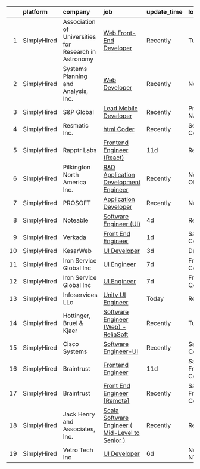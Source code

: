 

|    | platform    | company                                               | job                                                                                                                                                     | update_time   | location          |
|---:|:------------|:------------------------------------------------------|:--------------------------------------------------------------------------------------------------------------------------------------------------------|:--------------|:------------------|
|  1 | SimplyHired | Association of Universities for Research in Astronomy | [Web Front-End Developer](https://www.simplyhired.com/job/zxuEL7PtGbw4xrx4wY2HKRO6ard7423U0VCxRlyVFFQqUe3MWPeYOA?q=ui+engineer)                         | Recently      | Tucson, AZ        |
|  2 | SimplyHired | Systems Planning and Analysis, Inc.                   | [Web Developer](https://www.simplyhired.com/job/HZdrie8-QQMtObTMnS9antaqi0YYoiwGjUa9WnyBLoLeFO602KCWoA?q=ui+engineer)                                   | Recently      | Norfolk, VA       |
|  3 | SimplyHired | S&P Global                                            | [Lead Mobile Developer](https://www.simplyhired.com/job/dgUXJKm_-bqMlD8b4y0yLsZNFo3lQIAtOz-SKWlR76cInbbkvxB6EA?q=ui+engineer)                           | Recently      | Princeton, NJ     |
|  4 | SimplyHired | Resmatic Inc.                                         | [html Coder](https://www.simplyhired.com/job/1horKlaY2nUszWNGAznbOjFUNCJBjStFQ1YxHY1ditLaUqJVnHJ9Ig?q=ui+engineer)                                      | Recently      | Sebastopol, CA    |
|  5 | SimplyHired | Rapptr Labs                                           | [Frontend Engineer (React)](https://www.simplyhired.com/job/AyNhMTJHg_O98y3mvM9whM4ExPGQpL2QJY58t_ICyRl7TNnhTnuXwg?q=ui+engineer)                       | 11d           | Remote            |
|  6 | SimplyHired | Pilkington North America Inc.                         | [R&D Application Development Engineer](https://www.simplyhired.com/job/2AqohgkUq7KpHOV-4uH5i9-W3_bqvPYqMB6XuAsiHjIu4dUrYsFxIg?q=ui+engineer)            | Recently      | Northwood, OH     |
|  7 | SimplyHired | PROSOFT                                               | [Application Developer](https://www.simplyhired.com/job/yHe6t374s2laLu1FqwlBiz6wAg14VUU-EVceTCVngGLopYRazR0iuw?q=ui+engineer)                           | Recently      | Norfolk, VA       |
|  8 | SimplyHired | Noteable                                              | [Software Engineer (UI)](https://www.simplyhired.com/job/fXODY2z1DtBY-iadxHNiUuKe0eZnyZDYkEonLKncjQPJko4CtR3l-g?q=ui+engineer)                          | 4d            | Remote            |
|  9 | SimplyHired | Verkada                                               | [Front End Engineer](https://www.simplyhired.com/job/mRQzt0zV-GwxmYh76zLjZZP7jGhWYzn8OloSp_2Shn98EEDf6tjuDw?q=ui+engineer)                              | 1d            | San Mateo, CA     |
| 10 | SimplyHired | KesarWeb                                              | [UI Developer](https://www.simplyhired.com/job/YOvMfYiUu3qFyccJCCgJ6GyM6_keZcTwUKb111zOUOGQYBHIaNikLA?q=ui+engineer)                                    | 3d            | Dallas, TX        |
| 11 | SimplyHired | Iron Service Global Inc                               | [UI Engineer](https://www.simplyhired.com/job/xpZaOZ5IpMxGk0YjIlmFxxjfQzOkhtl-sU4UOHWX15CZkRCHrxC0QQ?q=ui+engineer)                                     | 7d            | Fremont, CA       |
| 12 | SimplyHired | Iron Service Global Inc                               | [UI Engineer](https://www.simplyhired.com/job/xpZaOZ5IpMxGk0YjIlmFxxjfQzOkhtl-sU4UOHWX15CZkRCHrxC0QQ?q=ui+engineer)                                     | 7d            | Fremont, CA       |
| 13 | SimplyHired | Infoservices LLc                                      | [Unity UI Engineer](https://www.simplyhired.com/job/EZNlL6iqjTBeEX35BemK0R9CsU2kPpT8iAuZBk1Lh_jGPm21OCdq0Q?q=ui+engineer)                               | Today         | Remote            |
| 14 | SimplyHired | Hottinger, Bruel & Kjaer                              | [Software Engineer (Web) - ReliaSoft](https://www.simplyhired.com/job/ufvPy-2vl7csrDH7U-nTASOFHKR4lXiar6-j76dc2Yw0fkcdrwfyJQ?q=ui+engineer)             | Recently      | Tucson, AZ        |
| 15 | SimplyHired | Cisco Systems                                         | [Software Engineer-UI](https://www.simplyhired.com/job/cGlKxLvIBS9w2clhCrDZlakuCdwaarW7-pzvJB-6dUmI2i5zv6iVAg?q=ui+engineer)                            | Recently      | San Jose, CA      |
| 16 | SimplyHired | Braintrust                                            | [Frontend Engineer](https://www.simplyhired.com/job/31pvg0c9xhPd5VhhWd32xMPzThI2EdkeQf7grvB1eIsq1fTVOfL95Q?q=ui+engineer)                               | 11d           | San Francisco, CA |
| 17 | SimplyHired | Braintrust                                            | [Front End Engineer [Remote]](https://www.simplyhired.com/job/D9b_Njefj4W0kJ75VrTYWee1vijrn_c5rxJsyPphhdhpkaaniHiK-A?q=ui+engineer)                     | Recently      | San Francisco, CA |
| 18 | SimplyHired | Jack Henry and Associates, Inc.                       | [Scala Software Engineer ( Mid-Level to Senior )](https://www.simplyhired.com/job/Bz3zlpyg5_QW4mDVgYaFcWcIa3sCugWI1kaYqZfP03hzUhXB2S45lw?q=ui+engineer) | Recently      | Remote            |
| 19 | SimplyHired | Vetro Tech Inc                                        | [UI Developer](https://www.simplyhired.com/job/77s2j4kCx1uLYVKo1hrWUVLdjvehgorBKs-Z01hrTrbYX8JR2uybGA?q=ui+engineer)                                    | 6d            | New York, NY      |